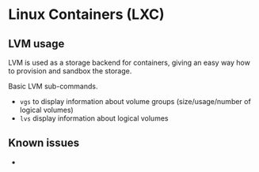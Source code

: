 # Linux Containers (LXC)

## LVM usage

LVM is used as a storage backend for containers, giving an easy way how to provision and sandbox the storage. 

Basic LVM sub-commands.

* `vgs` to display information about volume groups (size/usage/number of logical volumes)
* `lvs` display information about logical volumes

## Known issues

* 
